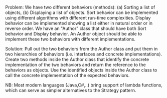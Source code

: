 Problem: 
    We have two different behaviors (methods): (a) Sorting a list of objects, (b) Displaying a list of objects.
    Sort behavior can be implemented using different algorithms with different run-time complexities.
    Display behavior can be implemented showing a list either in natural order or in reverse order.
    We have an "Author" class that should have both Sort behavior and Display behavior.
    An Author object should be able to implement these two behaviors with different implementations.


Solution: 
    Pull out the two behaviors from the Author class and put them in two hierarchies of behaviors (i.e. interfaces and concrete implementations).
    Create two methods inside the Author class that identify the concrete implementation of the two behaviors and return the reference to the behaviors as objects.
    Use the identified objects inside the Author class to call the concrete implementation of the expected behaviors.
    
NB: Most modern languages (Java,C#,..) bring support of lambda functions, which can serve as simpler alternatives to the Strategy pattern.    
